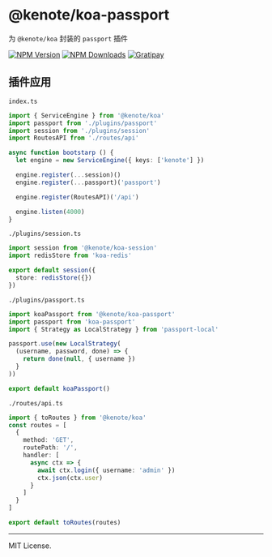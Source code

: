 # @kenote/koa-passport

为 `@kenote/koa` 封装的 `passport` 插件

[![NPM Version][npm-image]][npm-url]
[![NPM Downloads][downloads-image]][downloads-url]
[![Gratipay][licensed-image]][licensed-url]

[npm-image]: https://img.shields.io/npm/v/@kenote/koa-passport.svg
[npm-url]: https://www.npmjs.com/package/@kenote/koa-passport
[downloads-image]: https://img.shields.io/npm/dm/@kenote/koa-passport.svg
[downloads-url]: https://www.npmjs.com/package/@kenote/koa-passport
[licensed-image]: https://img.shields.io/badge/license-MIT-blue.svg
[licensed-url]: https://github.com/kenote/kenote.js/blob/main/LICENSE

## 插件应用

`index.ts`
```ts
import { ServiceEngine } from '@kenote/koa'
import passport from './plugins/passport'
import session from './plugins/session'
import RoutesAPI from './routes/api'

async function bootstarp () {
  let engine = new ServiceEngine({ keys: ['kenote'] })

  engine.register(...session)()
  engine.register(...passport)('passport')

  engine.register(RoutesAPI)('/api')

  engine.listen(4000)
}
```

`./plugins/session.ts`
```ts
import session from '@kenote/koa-session'
import redisStore from 'koa-redis'

export default session({
  store: redisStore({})
})
```

`./plugins/passport.ts`
```ts
import koaPassport from '@kenote/koa-passport'
import passport from 'koa-passport'
import { Strategy as LocalStrategy } from 'passport-local'

passport.use(new LocalStrategy(
  (username, password, done) => {
    return done(null, { username })
  }
))

export default koaPassport()
```

`./routes/api.ts`
```ts
import { toRoutes } from '@kenote/koa'
const routes = [
  {
    method: 'GET',
    routePath: '/',
    handler: [
      async ctx => {
        await ctx.login({ username: 'admin' })
        ctx.json(ctx.user)
      }
    ]
  }
]

export default toRoutes(routes)
```

---
MIT License.